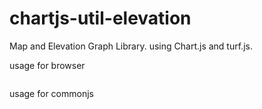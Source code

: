 # chartjs-util-elevation

Map and Elevation Graph Library. using Chart.js and turf.js.


usage for browser
```

```

usage for commonjs
```

```




